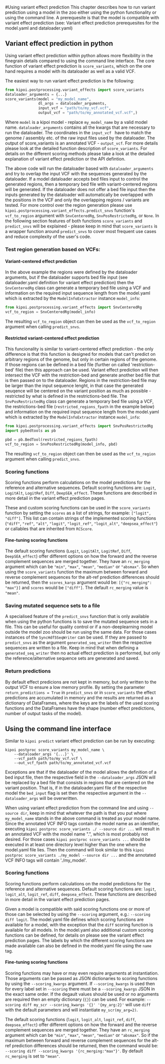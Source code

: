 #Using variant effect prediction
This chapter describes how to run variant prediction using a model in the zoo either using the python functionality or using the command line. A prerequesite is that the model is compatible with variant effect prediction (see: Variant effect prediction prerequesites for the model.yaml and dataloader.yaml)


## Variant effect prediction in python

Using variant effect prediction within python allows more flexibility in the finegrain details compared to using the command line interface. The core function of variant effect prediction is `score_variants`, which on the one hand requires a model with its dataloader as well as a valid VCF.

The easiest way to run variant effect prediction is the following:

```python
from kipoi.postprocessing.variant_effects import score_variants
dataloader_arguments = {...}
score_variants(model = "my_model_name",
               dl_args = dataloader_arguments,
               input_vcf = "path/to/my_vcf.vcf",
               output_vcf = "path/to/my_annotated_vcf.vcf",)
```

Where `model` is a kipoi model - replace `my_model_name` by a valid model name. `dataloader_arguments` contains all the kwargs that are necessary to run the dataloader. The coordinates in the `input_vcf ` have to match the genome / assembly etc. of the raw input files used by the dataloader. The output of score_variants is an annotated VCF - `output_vcf`. For more details please look at the detailed function description of `score_variants`. For details on the different scoring methods please take a look at the detailed explanation of variant effect prediction or the API defintion.

The above code will run the dataloader based with `dataloader_arguments` and try to overlap the input VCF with the sequences generated by the dataloader. If a model dataloader accepts bed files input to control the generated regions, then a temporary bed file with variant-centered regions will be generated. If the dataloader does not offer a bed file input then the inputs generated by the dataloader will automatically be overlapped with the positions in the VCF and only the overlapping regions / variants are tested. For more control over the region generation please use `kipoi.postprocessing.variant_effects.predict_snvs` function's `vcf_to_region` argument with `SnvCenteredRg`, `SnvPosRestrictedRg`, or `None`. In the following section features of both functions `score_variants` and `predict_snvs` will be explained - please keep in mind that `score_variants` is a wrapper function around `predict_snvs` to cover most frequent use cases and reduce complexity of the user's code.

### Test region generation based on VCFs:

#### Variant-centered effect prediction
In the above example the regions were defined by the dataloader arguments, but if the dataloader supports bed file input (see dataloader.yaml definition for variant effect prediction) then the `SnvCenteredRg` class can generate a temporary bed file using a VCF and information on the required input sequence length from the model.yaml which is extracted by the `ModelInfoExtractor` instance `model_info`:

```python
from kipoi.postprocessing.variant_effects import SnvCenteredRg
vcf_to_region = SnvCenteredRg(model_info)
```

The resulting `vcf_to_region` object can then be used as the `vcf_to_region` argument when calling `predict_snvs`.


#### Restricted variant-centered effect prediction
This funcionality is similar to variant-centered effect prediction - the only difference is that this function is designed for models that can't predict on arbitrary regions of the genome, but only in certain regions of the genome. If those regions can be defined in a bed file (further on called 'restriction-bed' file) then this approach can be used. Variant effect prediction will then intersect the VCF with the restriction-bed and generate another bed file that is then passed on to the dataloader. Regions in the restriction-bed file may be larger than the input sequence lenght, in that case the generated seuqence will be centered on the variant position as much as possible - restricted by what is defined in the restrictions-bed file. The `SnvPosRestrictedRg` class can generate a temporary bed file using a VCF, the restrictions-bed file (`restricted_regions_fpath` in the example below) and information on the required input sequence length from the model.yaml which is extracted by the `ModelInfoExtractor` instance `model_info`:

```python
from kipoi.postprocessing.variant_effects import SnvPosRestrictedRg
import pybedtools as pb

pbd = pb.BedTool(restricted_regions_fpath)
vcf_to_region = SnvPosRestrictedRg(model_info, pbd)
```

The resulting `vcf_to_region` object can then be used as the `vcf_to_region` argument when calling `predict_snvs`.

### Scoring functions
Scoring functions perform calculations on the model predictions for the reference and alternative sequences. Default scoring functions are: `Logit`, `LogitAlt`, `LogitRef`, `Diff`, `DeepSEA_effect`. These functions are described in more detail in the variant effect prediction pages.

These and custom scoring functions can be used in the `score_variants` function by setting the `scores` as a list of strings, for example:
`["logit", "diff"]`. This list can contain strings of the implemented scoring functions (`"diff"`, `"ref"`, `"alt"`, `"logit"`, `"logit_ref"`, `"logit_alt"`, `"deepsea_effect"`) or callables that are inherited from `RCScore`.

#### Fine-tuning scoring functions
The default scoring functions (`Logit`, `LogitAlt`, `LogitRef`, `Diff`, `DeepSEA_effect`) offer different options on how the forward and the reverse complement sequences are merged together. They have an `rc_merging` argument which can be `"min"`, `"max"`, `"mean"`, `"median"` or `"absmax"`. So when using the `score_variants` function the maximum between forward and reverse complement sequences for the alt-ref prediction differences should be returned, then the `scores_kargs` argument would be: `[{"rc_merging": "max"}]` and `scores` would be `["diff"]`. The default `rc_merging` value is `"mean"`.


### Saving mutated sequence sets to a file
A specialised feature of the `predict_snvs` function that is only available when using the python functions is to save the mutated sequence sets in a file. This can be useful for quality control or if a non-deeplearning model outside the model zoo should be run using the same data. For those cases instances of the `SyncHdf5SeqWriter` can be used. If they are passed to `predict_snvs` as the argument `generated_seq_writer` then the respective sequences are written to a file. Keep in mind that when defining a `generated_seq_writer` then no actual effect prediction is performed, but only the reference/alternative sequence sets are generated and saved.


### Return predictions
By default effect predicions are not kept in memory, but only written to the output VCF to ensure a low memory profile. By setting the parameter `return_predictions = True` in `predict_snvs` or in `score_variants` the effect predictions are accumulated in memory and the results are returned as a dictionary of DataFrames, where the keys are the labels of the used scoring functions and the DataFrames have the shape (number effect predictions, number of output tasks of the model).


## Using the command line interface

Similar to `kipoi predict` variant effect prediction can be run by executing:

```shell
kipoi postproc score_variants my_model_name \
	--dataloader_args '{...}' \
	--vcf_path path/to/my_vcf.vcf \
	--out_vcf_fpath path/to/my_annotated_vcf.vcf
```

Exceptions are that if the dataloader of the model allows the definition of a bed input file, then the respective field in the `--dataloader_args` JSON will be replaced by a bed file that consists in regions that are centered on the variant position. That is, if in the dataloader.yaml file of the respective model the `bed_input` flag is set then the respective argument in the `--dataloader_args` will be overwritten.

When using variant effect prediction from the command line and using `--source dir`, keep in mind that whatever the path is that you put where `my_model_name` stands in the above command is treated as your model name. Since the annotated VCF INFO tags contain the model name as an identifier, executing `kipoi postproc score_variants ./ --source dir ...` will result in an annotated VCF with the model name ".", which is most probably not desired. For those cases `kipoi postproc score_variants ...` should be executed in at least one directory level higher than the one where the model.yaml file lies. Then the command will look similar to this `kipoi postproc score_variants ./my_model --source dir ...` and the annotated VCF INFO tags will contain './my_model'.

### Scoring functions

Scoring functions perform calculations on the model predictions for the reference and alternative sequences. Default scoring functions are: `logit`, `logit_alt`, `logit_ref`, `diff`, `deepsea_effect`. These functions are described in more detail in the variant effect prediction pages.

Given a model is compatible with said scoring functions one or more of those can be selected by using the `--scoring` argument, e.g.: `--scoring diff logit`. The model.yaml file defines which scoring functions are available for a model, with the exception that the `diff` scoring function is available for all models. In the model.yaml also additional custom scoring functions can be defined, for details on please see the variant effect prediction pages. The labels by which the different scoring functions are made available can also be defined in the model.yaml file using the `name` tag.

#### Fine-tuning scoring functions
Scoring functions may have or may even require arguments at instantiation. Those arguments can be passed as JSON dictionaries to scoring functions by using the `--scoring_kwargs` argument. If `--scoring_kwargs` is used then for every label set in `--scoring` there must be a `--scoring_kwargs` JSON in the exact same order. If the degault values should be used or no arguments are required then an empty dictionary (`{}`) can be used. For example: `--scoring diff my_scr --scoring_kwargs '{}' '{my_arg:2}'` will use `diff` with the default parameters and will instantiate `my_scr(my_arg=2)`.

The default scoring functions (`logit`, `logit_alt`, `logit_ref`, `diff`, `deepsea_effect`) offer different options on how the forward and the reverse complement sequences are merged together. They have an `rc_merging` argument which can be `"min"`, `"max"`, `"mean"`, `"median"` or `"absmax"`. So if the maximum between forward and reverse complement sequences for the alt-ref prediction differences should be returned, then the command would be: `--scoring diff --scoring_kwargs '{rc_merging:"max"}'`. By default `rc_merging` is set to `"mean"`.